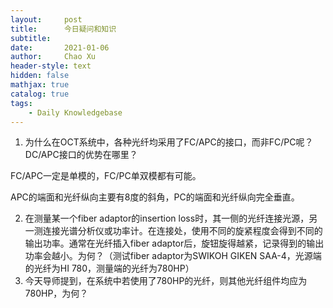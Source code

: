 ```yaml
---
layout:     post
title:      今日疑问和知识
subtitle:   
date:       2021-01-06
author:     Chao Xu
header-style: text
hidden: false
mathjax: true
catalog: true
tags:
    - Daily Knowledgebase
---
```


1. 为什么在OCT系统中，各种光纤均采用了FC/APC的接口，而非FC/PC呢？DC/APC接口的优势在哪里？

FC/APC一定是单模的，FC/PC单双模都有可能。

APC的端面和光纤纵向主要有8度的斜角，PC的端面和光纤纵向完全垂直。

2. 在测量某一个fiber adaptor的insertion loss时，其一侧的光纤连接光源，另一测连接光谱分析仪或功率计。在连接处，使用不同的旋紧程度会得到不同的输出功率。通常在光纤插入fiber adaptor后，旋钮旋得越紧，记录得到的输出功率会越小。为何？（测试fiber adaptor为SWIKOH GIKEN SAA-4，光源端的光纤为HI 780，测量端的光纤为780HP）
3. 今天导师提到，在系统中若使用了780HP的光纤，则其他光纤组件均应为780HP，为何？

